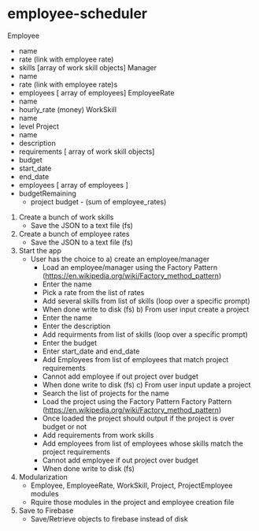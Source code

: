 # employee-scheduler
Employee
 - name
 - rate (link with employee rate)
 - skills [array of work skill objects]
Manager
 - name
 - rate (link with employee rate)s
 - employees [ array of employees]
EmployeeRate
 - name
 - hourly_rate (money)
WorkSkill
 - name
 - level
Project
 - name
 - description
 - requirements [ array of work skill objects]
 - budget
 - start_date
 - end_date
 - employees [ array of employees ]
 - budgetRemaining
   - project budget - (sum of employee_rates)
1) Create a bunch of work skills
   - Save the JSON to a text file (fs)
2) Create a bunch of employee rates
   - Save the JSON to a text file (fs)
3) Start the app
   - User has the choice to 
    a) create an employee/manager
       - Load an employee/manager using the Factory Pattern (https://en.wikipedia.org/wiki/Factory_method_pattern)
       - Enter the name
       - Pick a rate from the list of rates
       - Add several skills from list of skills (loop over a specific prompt)
       - When done write to disk (fs)
    b) From user input create a project
       - Enter the name
       - Enter the description
       - Add requirments from list of skills (loop over a specific prompt)
       - Enter the budget
       - Enter start_date and end_date
       - Add Employees from list of employees that match project requirements
        - Cannot add employee if out project over budget
       - When done write to disk (fs)
    c) From user input update a project
       - Search the list of projects for the name
       - Load the project using the Factory Pattern Factory Pattern (https://en.wikipedia.org/wiki/Factory_method_pattern)
       - Once loaded the project should output if the project is over budget or not
       - Add requirements from work skills
       - Add employees from list of employees whose skills match the project requirements
        - Cannot add employee if out project over budget
       - When done write to disk (fs)
 4) Modularization
    - Employee, EmployeeRate, WorkSkill, Project, ProjectEmployee modules
    - Rquire those modules in the project and employee creation file
 5) Save to Firebase
    - Save/Retrieve objects to firebase instead of disk